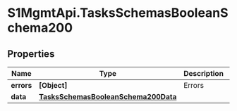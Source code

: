 # S1MgmtApi.TasksSchemasBooleanSchema200

## Properties
Name | Type | Description | Notes
------------ | ------------- | ------------- | -------------
**errors** | **[Object]** | Errors | [optional] 
**data** | [**TasksSchemasBooleanSchema200Data**](TasksSchemasBooleanSchema200Data.md) |  | [optional] 


